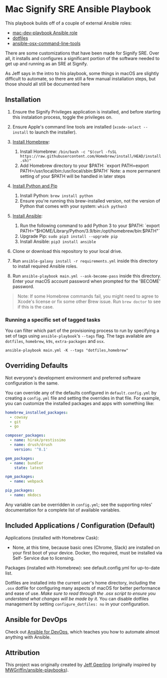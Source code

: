 # Mac Signify SRE Ansible Playbook

This playbook builds off of a couple of external Ansible roles:
- [mac-dev-playbook Ansible role](https://github.com/geerlingguy/mac-dev-playbook)
- [dotfiles](https://github.com/geerlingguy/dotfiles)
- [ansible-osx-command-line-tools](https://github.com/elliotweiser/ansible-osx-command-line-tools)

There are some customizations that have been made for Signify SRE. Over all, it installs and configures a significant portion of the software needed to get up and running as an SRE at Signify.

As Jeff says in the intro to his playbook, some things in macOS are slightly difficult to automate, so there are still a few manual installation steps, but those should all still be documented here

## Installation

  1. Ensure the Signify Privileges application is installed, and before starting
     this instalation process, toggle the privileges on.
  1. Ensure Apple's command line tools are installed (`xcode-select --install` to launch the installer).
  1. [Install Homebrew](https://brew.sh/#install):

     1. Install Homebrew: `/bin/bash -c "$(curl -fsSL https://raw.githubusercontent.com/Homebrew/install/HEAD/install.sh)"`
     1. Add Homebrew directory to your $PATH: `export PATH=export PATH=/usr/local/bin:/usr/local/sbin:$PATH`
        Note: a more permanent setting of your $PATH will be handled in later steps

  1. [Install Python and Pip](https://docs.python-guide.org/starting/install3/osx/)

     1. Install Python: `brew install python`
     1. Ensure you're running this brew-installed version, not the version of Python
        that comes with your system: `which python3`
  
  1. [Install Ansible](https://docs.ansible.com/ansible/latest/installation_guide/index.html):

     1. Run the following command to add Python 3 to your $PATH: `export PATH="$HOME/Library/Python/3.9/bin:/opt/homebrew/bin:$PATH"`
     1. Upgrade Pip: `sudo pip3 install --upgrade pip`
     1. Install Ansible: `pip3 install ansible`

  1. Clone or download this repository to your local drive.
  1. Run `ansible-galaxy install -r requirements.yml` inside this directory to install required Ansible roles.
  1. Run `ansible-playbook main.yml --ask-become-pass` inside this directory. Enter your macOS account password when prompted for the 'BECOME' password.

> Note: If some Homebrew commands fail, you might need to agree to Xcode's license or fix some other Brew issue. Run `brew doctor` to see if this is the case.

### Running a specific set of tagged tasks

You can filter which part of the provisioning process to run by specifying a set of tags using `ansible-playbook`'s `--tags` flag. The tags available are `dotfiles`, `homebrew`, `k9s`, `extra-packages` and `osx`.

    ansible-playbook main.yml -K --tags "dotfiles,homebrew"

## Overriding Defaults

Not everyone's development environment and preferred software configuration is the same.

You can override any of the defaults configured in `default.config.yml` by creating a `config.yml` file and setting the overrides in that file. For example, you can customize the installed packages and apps with something like:

```yaml
homebrew_installed_packages:
  - cowsay
  - git
  - go

composer_packages:
  - name: hirak/prestissimo
  - name: drush/drush
    version: '^8.1'

gem_packages:
  - name: bundler
    state: latest

npm_packages:
  - name: webpack

pip_packages:
  - name: mkdocs
```

Any variable can be overridden in `config.yml`; see the supporting roles' documentation for a complete list of available variables.

## Included Applications / Configuration (Default)

Applications (installed with Homebrew Cask):

  - None, at this time, because basic ones (Chrome, Slack) are installed on your first boot of your device. Docker, tho required, must be installed via Self- Service due to licensing.

Packages (installed with Homebrew): see default.config.yml for up-to-date list.


Dotfiles are  installed into the current user's home directory, including the `.osx` dotfile for configuring many aspects of macOS for better performance and ease of use. *Make sure to read through the .osx script to ensure you understand what changes will be made by it.* You can disable dotfiles management by setting `configure_dotfiles: no` in your configuration.

## Ansible for DevOps

Check out [Ansible for DevOps](https://www.ansiblefordevops.com/), which teaches you how to automate almost anything with Ansible.

## Attribution

This project was originally created by [Jeff Geerling](https://www.jeffgeerling.com/) (originally inspired by [MWGriffin/ansible-playbooks](https://github.com/MWGriffin/ansible-playbooks)).
